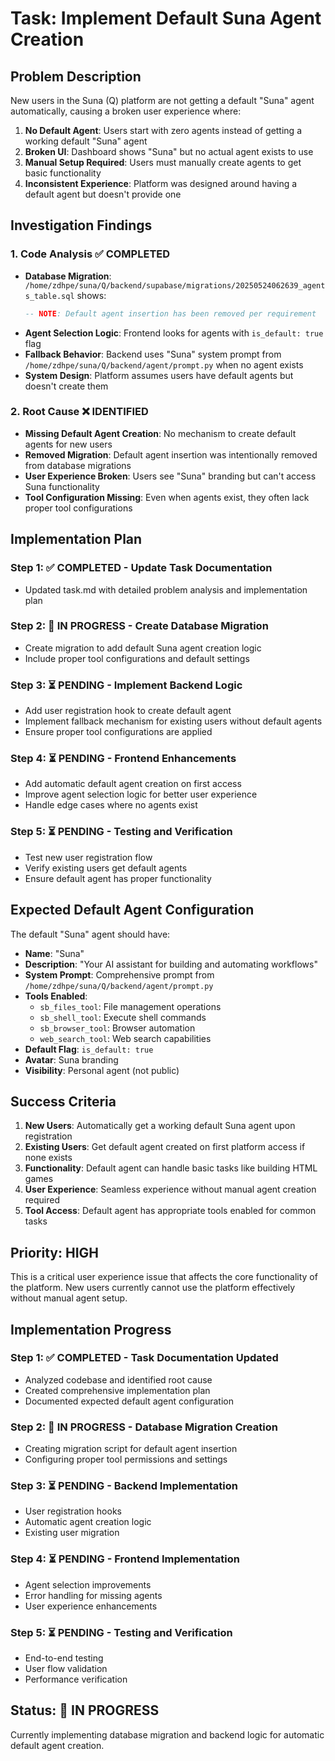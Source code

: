 # Task: Implement Default Suna Agent Creation

## Problem Description
New users in the Suna (Q) platform are not getting a default "Suna" agent automatically, causing a broken user experience where:

1. **No Default Agent**: Users start with zero agents instead of getting a working default "Suna" agent
2. **Broken UI**: Dashboard shows "Suna" but no actual agent exists to use
3. **Manual Setup Required**: Users must manually create agents to get basic functionality
4. **Inconsistent Experience**: Platform was designed around having a default agent but doesn't provide one

## Investigation Findings

### 1. Code Analysis ✅ COMPLETED
- **Database Migration**: `/home/zdhpe/suna/Q/backend/supabase/migrations/20250524062639_agents_table.sql` shows:
  ```sql
  -- NOTE: Default agent insertion has been removed per requirement
  ```
- **Agent Selection Logic**: Frontend looks for agents with `is_default: true` flag
- **Fallback Behavior**: Backend uses "Suna" system prompt from `/home/zdhpe/suna/Q/backend/agent/prompt.py` when no agent exists
- **System Design**: Platform assumes users have default agents but doesn't create them

### 2. Root Cause ❌ IDENTIFIED
- **Missing Default Agent Creation**: No mechanism to create default agents for new users
- **Removed Migration**: Default agent insertion was intentionally removed from database migrations
- **User Experience Broken**: Users see "Suna" branding but can't access Suna functionality
- **Tool Configuration Missing**: Even when agents exist, they often lack proper tool configurations

## Implementation Plan

### Step 1: ✅ COMPLETED - Update Task Documentation
- Updated task.md with detailed problem analysis and implementation plan

### Step 2: 🔄 IN PROGRESS - Create Database Migration
- Create migration to add default Suna agent creation logic
- Include proper tool configurations and default settings

### Step 3: ⏳ PENDING - Implement Backend Logic
- Add user registration hook to create default agent
- Implement fallback mechanism for existing users without default agents
- Ensure proper tool configurations are applied

### Step 4: ⏳ PENDING - Frontend Enhancements
- Add automatic default agent creation on first access
- Improve agent selection logic for better user experience
- Handle edge cases where no agents exist

### Step 5: ⏳ PENDING - Testing and Verification
- Test new user registration flow
- Verify existing users get default agents
- Ensure default agent has proper functionality

## Expected Default Agent Configuration

The default "Suna" agent should have:
- **Name**: "Suna"
- **Description**: "Your AI assistant for building and automating workflows"
- **System Prompt**: Comprehensive prompt from `/home/zdhpe/suna/Q/backend/agent/prompt.py`
- **Tools Enabled**:
  - `sb_files_tool`: File management operations
  - `sb_shell_tool`: Execute shell commands
  - `sb_browser_tool`: Browser automation
  - `web_search_tool`: Web search capabilities
- **Default Flag**: `is_default: true`
- **Avatar**: Suna branding
- **Visibility**: Personal agent (not public)

## Success Criteria

1. **New Users**: Automatically get a working default Suna agent upon registration
2. **Existing Users**: Get default agent created on first platform access if none exists
3. **Functionality**: Default agent can handle basic tasks like building HTML games
4. **User Experience**: Seamless experience without manual agent creation required
5. **Tool Access**: Default agent has appropriate tools enabled for common tasks

## Priority: HIGH
This is a critical user experience issue that affects the core functionality of the platform. New users currently cannot use the platform effectively without manual agent setup.

## Implementation Progress

### Step 1: ✅ COMPLETED - Task Documentation Updated
- Analyzed codebase and identified root cause
- Created comprehensive implementation plan
- Documented expected default agent configuration

### Step 2: 🔄 IN PROGRESS - Database Migration Creation
- Creating migration script for default agent insertion
- Configuring proper tool permissions and settings

### Step 3: ⏳ PENDING - Backend Implementation
- User registration hooks
- Automatic agent creation logic
- Existing user migration

### Step 4: ⏳ PENDING - Frontend Implementation  
- Agent selection improvements
- Error handling for missing agents
- User experience enhancements

### Step 5: ⏳ PENDING - Testing and Verification
- End-to-end testing
- User flow validation
- Performance verification

## Status: 🔄 IN PROGRESS
Currently implementing database migration and backend logic for automatic default agent creation.